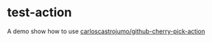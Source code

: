 # test-action

A demo show how to use [carloscastrojumo/github-cherry-pick-action](https://github.com/carloscastrojumo/github-cherry-pick-action)
